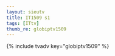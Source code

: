 ```yaml
--- 
layout: sieutv
title: IT1509 s1
tags: [ITtv]
thumb_re: globiptv1509
---
```

{% include tvadv key="globiptv1509" %} 
